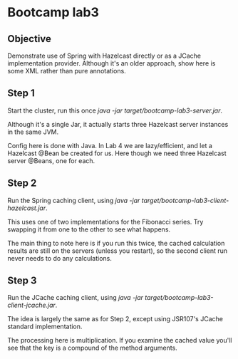 # Bootcamp lab3

## Objective
Demonstrate use of Spring with Hazelcast directly or as a JCache implementation provider.
Although it's an older approach, show here is some XML rather than pure annotations.

## Step 1
Start the cluster, run this once *java -jar target/bootcamp-lab3-server.jar*.

Although it's a single Jar, it actually starts three Hazelcast server instances in
the same JVM.

Config here is done with Java. In Lab 4 we are lazy/efficient, and let a Hazelcast @Bean
be created for us. Here though we need three Hazelcast server @Beans, one for each.

## Step 2
Run the Spring caching client, using *java -jar target/bootcamp-lab3-client-hazelcast.jar*.

This uses one of two implementations for the Fibonacci series. Try swapping it from one
to the other to see what happens.

The main thing to note here is if you run this twice, the cached calculation results are
still on the servers (unless you restart), so the second client run never needs to do any
calculations.

## Step 3
Run the JCache caching client, using *java -jar target/bootcamp-lab3-client-jcache.jar*.

The idea is largely the same as for Step 2, except using JSR107's JCache standard
implementation.

The processing here is multiplication. If you examine the cached value you'll see that
the key is a compound of the method arguments.

